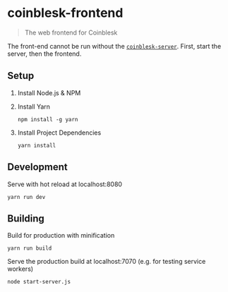# coinblesk-frontend

> The web frontend for Coinblesk

The front-end cannot be run without the [`coinblesk-server`](https://github.com/coinblesk/coinblesk-server). First, start the server, then the frontend.

## Setup

  1. Install Node.js & NPM
  2. Install Yarn
 
         npm install -g yarn

  3. Install Project Dependencies

         yarn install

## Development

Serve with hot reload at localhost:8080

    yarn run dev

## Building

Build for production with minification

    yarn run build

Serve the production build at localhost:7070 (e.g. for testing service workers)

    node start-server.js

